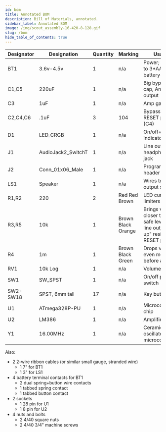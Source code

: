```yaml
---
id: bom
title: Annotated BOM
description: Bill of Materials, annotated.
sidebar_label: Annotated BOM
image: /img/scout_assembly-16-420-8-128.gif
slug: /bom
hide_table_of_contents: true
---
```


| Designator | Designation        | Quantity | Marking            | Usage                                                                                 |
| ---------- | ------------------ | -------- | ------------------ | ------------------------------------------------------------------------------------- |
| BT1        | 3.6v-4.5v          | 1        | n/a                | Power; wires to 3\*AAA battery pack                                                   |
| C1,C5      | 220uF              | 1        | n/a                | Big bypass cap, Amp output                                                            |
| C3         | 1uF                | 1        | n/a                | Amp gain                                                                              |
| C2,C4,C6   | .1uF               | 3        | 104                | Bypass caps, RESET pin cap (C4)                                                       |
| D1         | LED_CRGB           | 1        | n/a                | On/off+playing indicators                                                             |
| J1         | AudioJack2_SwitchT | 1        | n/a                | Line out headphone jack                                                               |
| J2         | Conn_01x06_Male    | 1        | n/a                | Programming header                                                                    |
| LS1        | Speaker            | 1        | n/a                | Wires to output speaker                                                               |
| R1,R2      | 220                | 2        | Red Red Brown      | LED current limiters                                                                  |
| R3,R5      | 10k                | 1        | Brown Black Orange | Brings volume closer to ear-safe level for line out, "pull up" resistor for RESET pin |
| R4         | 1m                 | 1        | Brown Black Green  | Drops volume even more before amp                                                     |
| RV1        | 10k Log            | 1        | n/a                | Volume control                                                                        |
| SW1        | SW_SPST            | 1        | n/a                | On/off power switch                                                                   |
| SW2-SW18   | SPST, 6mm tall     | 17       | n/a                | Key buttons                                                                           |
| U1         | ATmega328P-PU      | 1        | n/a                | Microcontroller chip                                                                  |
| U2         | LM386              | 1        | n/a                | Amplifier chip                                                                        |
| Y1         | 16.00MHz           | 1        | n/a                | Ceramic oscillator for microcontroller                                                |

Also:

- 2 2-wire ribbon cables (or similar small gauge, stranded wire)
  - 1 7" for BT1
  - 1 3" for LS1
- 4 battery terminal contacts for BT1
  - 2 dual spring+button wire contacts
  - 1 tabbed spring contact
  - 1 tabbed button contact
- 2 sockets
  - 1 28 pin for U1
  - 1 8 pin for U2
- 4 nuts and bolts
  - 2 4/40 square nuts
  - 2 4/40 3/4" machine screws
